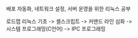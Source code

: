 배포 자동화, 네트워크 설정, 서버 운영을 위한 리눅스 공부

로드맵
리눅스 기초 -> 셸스크립트 -> 커맨드 라인 심화 -> 
<br>
시스템 프로그래밍(C언어) -> IPC 프로그래밍
